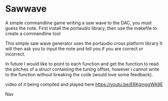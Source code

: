 # Sawwave
A simple commandline game writing a saw wave to the DAC, you must guess the note.
First install the portaudio library, then use the makefile to create a commandline tool

This simple saw wave generator uses the portaudio cross platform library It will then ask you to input the note and tell you if you are correct or incorrect.

In future I would like to point to each function and get the function to read the pitches of a struct containing the tuning offset, however i cannot write to the function without breaking the code (would love some feedback).

video of it being compiled and played here https://youtu.be/E6KgmggWA9E

Nav
